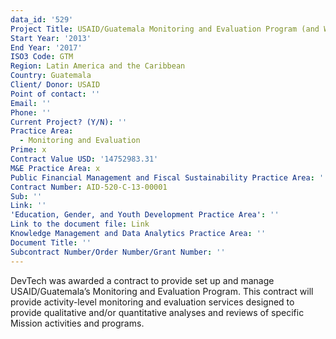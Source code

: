 ```yaml
---
data_id: '529'
Project Title: USAID/Guatemala Monitoring and Evaluation Program (and WHIP)
Start Year: '2013'
End Year: '2017'
ISO3 Code: GTM
Region: Latin America and the Caribbean
Country: Guatemala
Client/ Donor: USAID
Point of contact: ''
Email: ''
Phone: ''
Current Project? (Y/N): ''
Practice Area:
  - Monitoring and Evaluation
Prime: x
Contract Value USD: '14752983.31'
M&E Practice Area: x
Public Financial Management and Fiscal Sustainability Practice Area: ''
Contract Number: AID-520-C-13-00001
Sub: ''
Link: ''
'Education, Gender, and Youth Development Practice Area': ''
Link to the document file: Link
Knowledge Management and Data Analytics Practice Area: ''
Document Title: ''
Subcontract Number/Order Number/Grant Number: ''
---
```

DevTech was awarded a contract to provide set up and manage USAID/Guatemala’s Monitoring and Evaluation Program. This contract will provide activity-level monitoring and evaluation services designed to provide qualitative and/or quantitative analyses and reviews of specific Mission activities and programs.